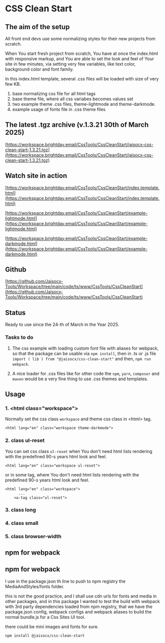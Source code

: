 # CSS Clean Start

## The aim of the setup
All front end devs use some normalizing styles for their new projects from scratch.

When You start fresh project from scratch, You have at once the index.html with responsive markup,
and You are able to set the look and feel of Your site in few minutes,
via setting very few variables,
like text color, background color and font family.

In this index.html template,
several .css files will be loaded with size of very few KB.
1. base normalizing css file for all html tags
2. base theme file, where all css variabes becomes values set
3. two example theme .css files, theme-lightmode and theme-darkmode.
4. example usage of fonts file in .css theme files




## The latest .tgz archive (v.1.3.21 30th of March 2025)

[https://workspace.brightday.email/CssTools/CssCleanStart/jaisocx-css-clean-start-1.3.21.tgz](https://workspace.brightday.email/CssTools/CssCleanStart/jaisocx-css-clean-start-1.3.21.tgz)





## Watch site in action

[https://workspace.brightday.email/CssTools/CssCleanStart/index.template.html](https://workspace.brightday.email/CssTools/CssCleanStart/index.template.html)


[https://workspace.brightday.email/CssTools/CssCleanStart/example-lightmode.html](https://workspace.brightday.email/CssTools/CssCleanStart/example-lightmode.html)


[https://workspace.brightday.email/CssTools/CssCleanStart/example-darkmode.html](https://workspace.brightday.email/CssTools/CssCleanStart/example-darkmode.html)





## Github
[https://github.com/Jaisocx-Tools/Workspace/tree/main/code/ts/www/CssTools/CssCleanStart](https://github.com/Jaisocx-Tools/Workspace/tree/main/code/ts/www/CssTools/CssCleanStart)




## Status
Ready to use since the 24-th of March in the Year 2025.




### Tasks to do
1. The css example with loading custom font file with aliases for webpack, so that the package can be usable via `npm install`, then in .ts or .js file `import ( lib ) from "@jaisocx/css-clean-start"` and then, `npm run webpack`. 

2. A nice loader for .css files like for other code the `npm`, `yarn`, `composer` and `maven` would be a very fine thing to use .css themes and templates. 



## Usage

### 1. &lt;html class="workspace"&gt;
Normally set the css class `workspace` and theme css class in &lt;html&gt; tag.
```
<html lang="en" class="workspace theme-darkmode">
```


### 2. class ul-reset
You can set css class `ul-reset` when You don't need html lists rendering with the predefined 90-s years html look and feel.
```
<html lang="en" class="workspace ul-reset">
```

or in some tag, where You don't need html lists rendering with the predefined 90-s years html look and feel.
```
<html lang="en" class="workspace">
      ...
    <a-tag class="ul-reset">
```

### 3. class long
### 4. class small
### 5. class browser-width


## npm for webpack

## npm for webpack

I use in the package.json th line to push to npm registry the MediaAndStyles/fonts folder.

this is not the good practice, and I shall use cdn urls for fonts and media in other packages, 
and in this package I wanted to test the build with webpack with 3rd party dependencies loaded from npm registry,
that we have the package.json config, webpack configs and webpack aliases 
to build the normal bundle.js for a Css Sites UI tool.

there could be mini images and fonts for sure.


```
npm install @jaisocx/css-clean-start
```





